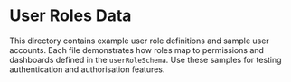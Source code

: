 # User Roles Data

This directory contains example user role definitions and sample user accounts. Each file demonstrates how roles map to permissions and dashboards defined in the `userRoleSchema`. Use these samples for testing authentication and authorisation features.